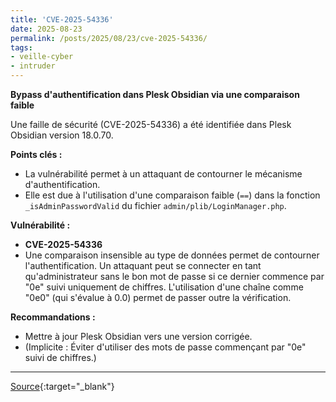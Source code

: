 ```yaml
---
title: 'CVE-2025-54336'
date: 2025-08-23
permalink: /posts/2025/08/23/cve-2025-54336/
tags:
- veille-cyber
- intruder
---
```

**Bypass d'authentification dans Plesk Obsidian via une comparaison faible**

Une faille de sécurité (CVE-2025-54336) a été identifiée dans Plesk Obsidian version 18.0.70.

**Points clés :**
*   La vulnérabilité permet à un attaquant de contourner le mécanisme d'authentification.
*   Elle est due à l'utilisation d'une comparaison faible (`==`) dans la fonction `_isAdminPasswordValid` du fichier `admin/plib/LoginManager.php`.

**Vulnérabilité :**
*   **CVE-2025-54336**
*   Une comparaison insensible au type de données permet de contourner l'authentification. Un attaquant peut se connecter en tant qu'administrateur sans le bon mot de passe si ce dernier commence par "0e" suivi uniquement de chiffres. L'utilisation d'une chaîne comme "0e0" (qui s'évalue à 0.0) permet de passer outre la vérification.

**Recommandations :**
*   Mettre à jour Plesk Obsidian vers une version corrigée.
*   (Implicite : Éviter d'utiliser des mots de passe commençant par "0e" suivi de chiffres.)

---
[Source](https://cvemon.intruder.io/cves/CVE-2025-54336){:target="_blank"}

